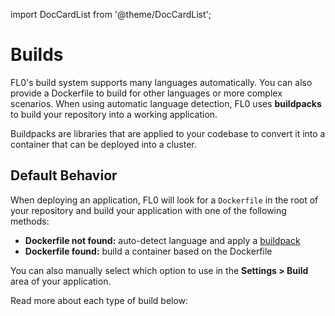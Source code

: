 ---
---

import DocCardList from '@theme/DocCardList';

# Builds

FL0's build system supports many languages automatically. You can also provide a Dockerfile to build for other languages or more complex scenarios.
When using automatic language detection, FL0 uses **buildpacks** to build your repository into a working application.

Buildpacks are libraries that are applied to your codebase to convert it into a container that can be deployed into a cluster.

## Default Behavior

When deploying an application, FL0 will look for a `Dockerfile` in the root of your repository and build your application with one of the following methods:

- **Dockerfile not found:** auto-detect language and apply a [buildpack](/docs/builds/buildpacks)
- **Dockerfile found:** build a container based on the Dockerfile

You can also manually select which option to use in the **Settings > Build** area of your application.

Read more about each type of build below:

<DocCardList />
